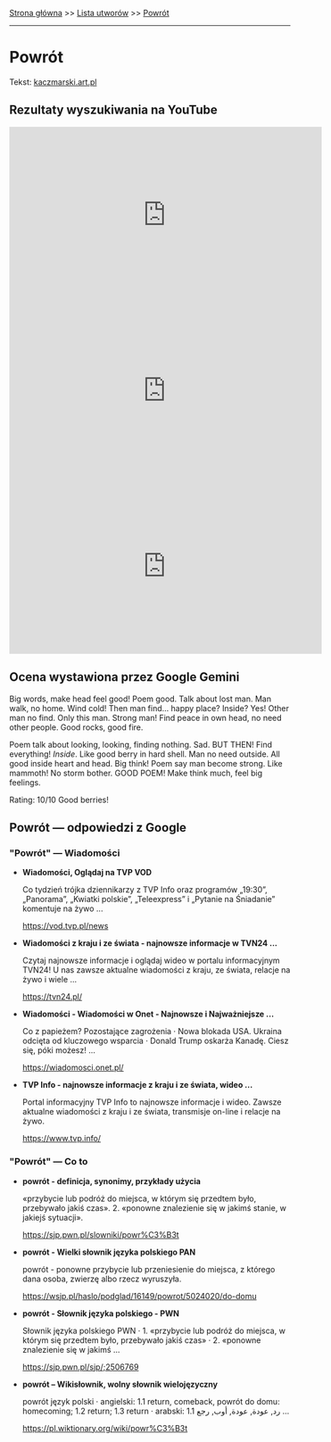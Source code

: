 [Strona główna](../index.md) >> [Lista utworów](../list.md) >> [Powrót](466.md)

---

# Powrót

Tekst: [kaczmarski.art.pl](https://www.kaczmarski.art.pl/tworczosc/wiersze/powrot/)

## Rezultaty wyszukiwania na YouTube

<iframe width="560" height="315" src="https://www.youtube.com/embed/Dn4-tAFdOxY?si=IdontcarewhotheIRSsendsImnotpayingtaxes" title="YouTube video player" frameborder="0" allow="accelerometer; autoplay; clipboard-write; encrypted-media; gyroscope; picture-in-picture; web-share" referrerpolicy="strict-origin-when-cross-origin" allowfullscreen></iframe>

<iframe width="560" height="315" src="https://www.youtube.com/embed/4Kdxh3X-Kdc?si=IdontcarewhotheIRSsendsImnotpayingtaxes" title="YouTube video player" frameborder="0" allow="accelerometer; autoplay; clipboard-write; encrypted-media; gyroscope; picture-in-picture; web-share" referrerpolicy="strict-origin-when-cross-origin" allowfullscreen></iframe>

<iframe width="560" height="315" src="https://www.youtube.com/embed/volyg6pHcpo?si=IdontcarewhotheIRSsendsImnotpayingtaxes" title="YouTube video player" frameborder="0" allow="accelerometer; autoplay; clipboard-write; encrypted-media; gyroscope; picture-in-picture; web-share" referrerpolicy="strict-origin-when-cross-origin" allowfullscreen></iframe>

## Ocena wystawiona przez Google Gemini

Big words, make head feel good! Poem good. Talk about lost man. Man walk, no home. Wind cold! Then man find... happy place? Inside? Yes! Other man no find. Only this man. Strong man! Find peace in own head, no need other people. Good rocks, good fire.

Poem talk about looking, looking, finding nothing. Sad. BUT THEN! Find everything! *Inside*. Like good berry in hard shell. Man no need outside. All good inside heart and head. Big think! Poem say man become strong. Like mammoth! No storm bother. GOOD POEM! Make think much, feel big feelings.

Rating: 10/10 Good berries!


## Powrót — odpowiedzi z Google

### "Powrót" — Wiadomości

- **Wiadomości, Oglądaj na TVP VOD**

    Co tydzień trójka dziennikarzy z TVP Info oraz programów „19:30”, „Panorama”, „Kwiatki polskie”, „Teleexpress” i „Pytanie na Śniadanie” komentuje na żywo ... 

   <https://vod.tvp.pl/news>
- **Wiadomości z kraju i ze świata - najnowsze informacje w TVN24 ...**

    Czytaj najnowsze informacje i oglądaj wideo w portalu informacyjnym TVN24! U nas zawsze aktualne wiadomości z kraju, ze świata, relacje na żywo i wiele ... 

   <https://tvn24.pl/>
- **Wiadomości - Wiadomości w Onet - Najnowsze i Najważniejsze ...**

    Co z papieżem? Pozostające zagrożenia · Nowa blokada USA. Ukraina odcięta od kluczowego wsparcia · Donald Trump oskarża Kanadę. Ciesz się, póki możesz! ... 

   <https://wiadomosci.onet.pl/>
- **TVP Info - najnowsze informacje z kraju i ze świata, wideo ...**

    Portal informacyjny TVP Info to najnowsze informacje i wideo. Zawsze aktualne wiadomości z kraju i ze świata, transmisje on-line i relacje na żywo. 

   <https://www.tvp.info/>

### "Powrót" — Co to

- **powrót - definicja, synonimy, przykłady użycia**

    «przybycie lub podróż do miejsca, w którym się przedtem było, przebywało jakiś czas». 2. «ponowne znalezienie się w jakimś stanie, w jakiejś sytuacji». 

   <https://sjp.pwn.pl/slowniki/powr%C3%B3t>
- **powrót - Wielki słownik języka polskiego PAN**

    powrót - ponowne przybycie lub przeniesienie do miejsca, z którego dana osoba, zwierzę albo rzecz wyruszyła. 

   <https://wsjp.pl/haslo/podglad/16149/powrot/5024020/do-domu>
- **powrót - Słownik języka polskiego - PWN**

    Słownik języka polskiego PWN · 1. «przybycie lub podróż do miejsca, w którym się przedtem było, przebywało jakiś czas» · 2. «ponowne znalezienie się w jakimś ... 

   <https://sjp.pwn.pl/sjp/;2506769>
- **powrót – Wikisłownik, wolny słownik wielojęzyczny**

    powrót język polski  · angielski: 1.1 return, comeback, powrót do domu: homecoming; 1.2 return; 1.3 return · arabski: 1.1 رد, عودة, عودة, أوب, رجع ... 

   <https://pl.wiktionary.org/wiki/powr%C3%B3t>

